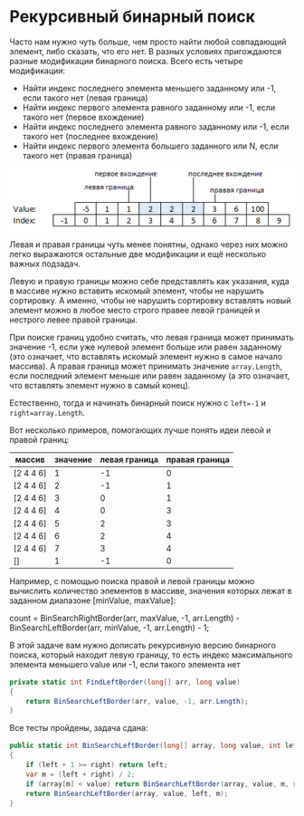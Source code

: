 # Рекурсивный бинарный поиск

Часто нам нужно чуть больше, чем просто найти любой совпадающий элемент, либо сказать, что его нет. В разных условиях пригождаются разные модификации бинарного поиска. Всего есть четыре модификации:
- Найти индекс последнего элемента меньшего заданному или -1, если такого нет (левая граница)
- Найти индекс первого элемента равного заданному или -1, если такого нет (первое вхождение)
- Найти индекс последнего элемента равного заданному или -1, если такого нет (последнее вхождение)
- Найти индекс первого элемента большего заданного или N, если такого нет (правая граница)

<p float="left">
<img src="bin-search.png" width="600" />
</p>

Левая и правая границы чуть менее понятны, однако через них можно легко выражаются остальные две модификации и ещё несколько важных подзадач.

Левую и правую границы можно себе представлять как указания, куда в массиве нужно вставить искомый элемент, чтобы не нарушить сортировку. А именно, чтобы не нарушить сортировку вставлять новый элемент можно в любое место строго правее левой границей и нестрого левее правой границы.

При поиске границ удобно считать, что левая граница может принимать значение -1, если уже нулевой элемент больше или равен заданному (это означает, что вставлять искомый элемент нужно в самое начало массива). А правая граница может принимать значение `array.Length`, если последний элемент меньше или равен заданному (а это означает, что вставлять элемент нужно в самый конец).

Естественно, тогда и начинать бинарный поиск нужно с `left=-1` и `right=array.Length`.

Вот несколько примеров, помогающих лучше понять идеи левой и правой границ:

| **массив** | **значение** | **левая граница** | **правая граница** |
|------------|--------------|-------------------|--------------------|
| [2 4 4 6]  | 1            | -1                | 0                  |
| [2 4 4 6]  | 2            | -1                | 1                  |
| [2 4 4 6]  | 3            | 0                 | 1                  |
| [2 4 4 6]  | 4            | 0                 | 3                  |
| [2 4 4 6]  | 5            | 2                 | 3                  |
| [2 4 4 6]  | 6            | 2                 | 4                  |
| [2 4 4 6]  | 7            | 3                 | 4                  |
| []         | 1            | -1                | 0                  |

Например, с помощью поиска правой и левой границы можно вычислить количество элементов в массиве, значения которых лежат в заданном диапазоне [minValue, maxValue]:

count = BinSearchRightBorder(arr, maxValue, -1, arr.Length) - BinSearchLeftBorder(arr, minValue, -1, arr.Length) - 1;

В этой задаче вам нужно дописать рекурсивную версию бинарного поиска, который находит левую границу, то есть индекс максимального элемента меньшего value или -1, если такого элемента нет

```cs
private static int FindLeftBorder(long[] arr, long value)
{
	return BinSearchLeftBorder(arr, value, -1, arr.Length);
}
```


Все тесты пройдены, задача сдана:
```cs
public static int BinSearchLeftBorder(long[] array, long value, int left, int right)
{
    if (left + 1 >= right) return left;
    var m = (left + right) / 2;
    if (array[m] < value) return BinSearchLeftBorder(array, value, m, right);
    return BinSearchLeftBorder(array, value, left, m);
}
```
